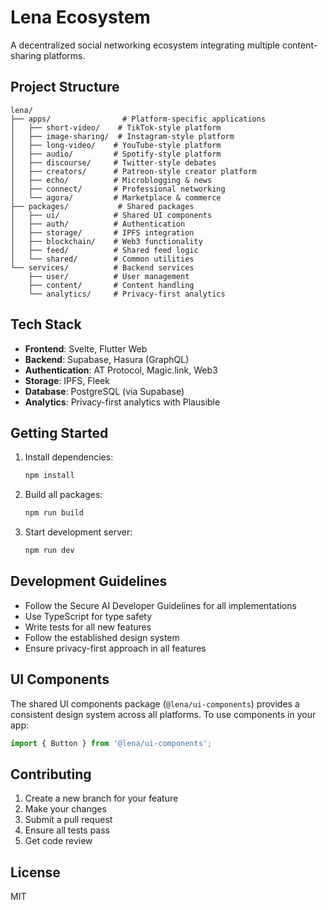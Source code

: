 # Lena Ecosystem

A decentralized social networking ecosystem integrating multiple content-sharing platforms.

## Project Structure

```
lena/
├── apps/                # Platform-specific applications
│   ├── short-video/    # TikTok-style platform
│   ├── image-sharing/  # Instagram-style platform
│   ├── long-video/    # YouTube-style platform
│   ├── audio/         # Spotify-style platform
│   ├── discourse/     # Twitter-style debates
│   ├── creators/      # Patreon-style creator platform
│   ├── echo/          # Microblogging & news
│   ├── connect/       # Professional networking
│   └── agora/         # Marketplace & commerce
├── packages/           # Shared packages
│   ├── ui/            # Shared UI components
│   ├── auth/          # Authentication
│   ├── storage/       # IPFS integration
│   ├── blockchain/    # Web3 functionality
│   ├── feed/          # Shared feed logic
│   └── shared/        # Common utilities
└── services/          # Backend services
    ├── user/          # User management
    ├── content/       # Content handling
    └── analytics/     # Privacy-first analytics
```

## Tech Stack

- **Frontend**: Svelte, Flutter Web
- **Backend**: Supabase, Hasura (GraphQL)
- **Authentication**: AT Protocol, Magic.link, Web3
- **Storage**: IPFS, Fleek
- **Database**: PostgreSQL (via Supabase)
- **Analytics**: Privacy-first analytics with Plausible

## Getting Started

1. Install dependencies:
   ```bash
   npm install
   ```

2. Build all packages:
   ```bash
   npm run build
   ```

3. Start development server:
   ```bash
   npm run dev
   ```

## Development Guidelines

- Follow the Secure AI Developer Guidelines for all implementations
- Use TypeScript for type safety
- Write tests for all new features
- Follow the established design system
- Ensure privacy-first approach in all features

## UI Components

The shared UI components package (`@lena/ui-components`) provides a consistent design system across all platforms. To use components in your app:

```typescript
import { Button } from '@lena/ui-components';
```

## Contributing

1. Create a new branch for your feature
2. Make your changes
3. Submit a pull request
4. Ensure all tests pass
5. Get code review

## License

MIT
